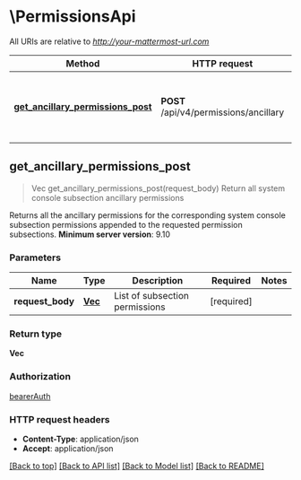 # \PermissionsApi

All URIs are relative to *http://your-mattermost-url.com*

Method | HTTP request | Description
------------- | ------------- | -------------
[**get_ancillary_permissions_post**](PermissionsApi.md#get_ancillary_permissions_post) | **POST** /api/v4/permissions/ancillary | Return all system console subsection ancillary permissions



## get_ancillary_permissions_post

> Vec<String> get_ancillary_permissions_post(request_body)
Return all system console subsection ancillary permissions

Returns all the ancillary permissions for the corresponding system console subsection permissions appended to the requested permission subsections. __Minimum server version__: 9.10 

### Parameters


Name | Type | Description  | Required | Notes
------------- | ------------- | ------------- | ------------- | -------------
**request_body** | [**Vec<String>**](String.md) | List of subsection permissions | [required] |

### Return type

**Vec<String>**

### Authorization

[bearerAuth](../README.md#bearerAuth)

### HTTP request headers

- **Content-Type**: application/json
- **Accept**: application/json

[[Back to top]](#) [[Back to API list]](../README.md#documentation-for-api-endpoints) [[Back to Model list]](../README.md#documentation-for-models) [[Back to README]](../README.md)

